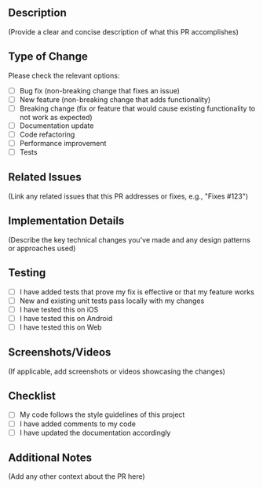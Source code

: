 ## Description

(Provide a clear and concise description of what this PR accomplishes)

## Type of Change

Please check the relevant options:

- [ ] Bug fix (non-breaking change that fixes an issue)
- [ ] New feature (non-breaking change that adds functionality)
- [ ] Breaking change (fix or feature that would cause existing functionality to not work as expected)
- [ ] Documentation update
- [ ] Code refactoring
- [ ] Performance improvement
- [ ] Tests

## Related Issues

(Link any related issues that this PR addresses or fixes, e.g., "Fixes #123")

## Implementation Details

(Describe the key technical changes you've made and any design patterns or approaches used)

## Testing

- [ ] I have added tests that prove my fix is effective or that my feature works
- [ ] New and existing unit tests pass locally with my changes
- [ ] I have tested this on iOS
- [ ] I have tested this on Android
- [ ] I have tested this on Web

## Screenshots/Videos

(If applicable, add screenshots or videos showcasing the changes)

## Checklist

- [ ] My code follows the style guidelines of this project
- [ ] I have added comments to my code
- [ ] I have updated the documentation accordingly

## Additional Notes

(Add any other context about the PR here)
